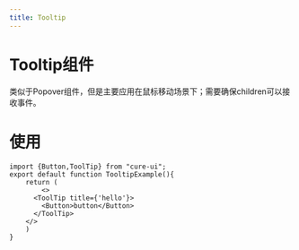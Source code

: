 ```yaml
---
title: Tooltip
---
```


# Tooltip组件

类似于Popover组件，但是主要应用在鼠标移动场景下；需要确保children可以接收事件。

# 使用

```tsx
import {Button,ToolTip} from "cure-ui";
export default function TooltipExample(){
	return (
    	<>
      <ToolTip title={'hello'}>
        <Button>button</Button>
      </ToolTip>
    </>
    )
}
```

